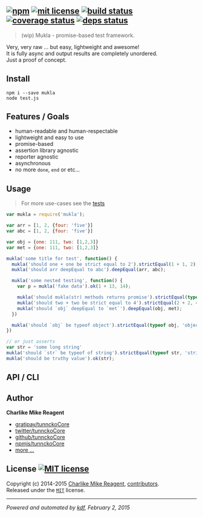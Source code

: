 ## [![npm][npmjs-img]][npmjs-url] [![mit license][license-img]][license-url] [![build status][travis-img]][travis-url] [![coverage status][coveralls-img]][coveralls-url] [![deps status][daviddm-img]][daviddm-url]

> (wip) Mukla - promise-based test framework.

Very, very raw ... but easy, lightweight and awesome!  
It is fully async and output results are completely unordered.  
Just a proof of concept.

## Install
```
npm i --save mukla
node test.js
```


## Features / Goals
- human-readable and human-respectable
- lightweight and easy to use
- promise-based
- assertion library agnostic
- reporter agnostic
- asynchronous
- no more `done`, `end` or etc...


## Usage
> For more use-cases see the [tests](./test.js)

```js
var mukla = require('mukla');

var arr = [1, 2, {four: 'five'}]
var abc = [1, 2, {four: 'five'}]

var obj = {one: 111, two: [1,2,3]}
var met = {one: 111, two: [1,2,3]}

mukla('some title for test', function() {
  mukla('should one + one be strict equal to 2').strictEqual(1 + 1, 2);
  mukla('should arr deepEqual to abc').deepEqual(arr, abc);

  mukla('some nested testing', function() {
    var p = mukla('fake data').ok(1 + 13, 14);

    mukla('should mukla(str) methods returns promise').strictEqual(typeof  p.then, 'function')
    mukla('should two + two be strict equal to 4').strictEqual(2 + 2, 4);
    mukla('should `obj` deepEqual to `met`').deepEqual(obj, met);
  })

  mukla('should `obj` be typeof object').strictEqual(typeof obj, 'object');
})

// or just asserts
var str = 'some long string'
mukla('should `str` be typeof of string').strictEqual(typeof str, 'string');
mukla('should be truthy value').ok(str);
```


## API / CLI


## Author
**Charlike Mike Reagent**
+ [gratipay/tunnckoCore][author-gratipay]
+ [twitter/tunnckoCore][author-twitter]
+ [github/tunnckoCore][author-github]
+ [npmjs/tunnckoCore][author-npmjs]
+ [more ...][contrib-more]


## License [![MIT license][license-img]][license-url]
Copyright (c) 2014-2015 [Charlike Mike Reagent][contrib-more], [contributors][contrib-graf].  
Released under the [`MIT`][license-url] license.


[npmjs-url]: http://npm.im/mukla
[npmjs-img]: https://img.shields.io/npm/v/mukla.svg?style=flat&label=mukla

[coveralls-url]: https://coveralls.io/r/tunnckoCore/mukla?branch=master
[coveralls-img]: https://img.shields.io/coveralls/tunnckoCore/mukla.svg?style=flat

[license-url]: https://github.com/tunnckoCore/mukla/blob/master/license.md
[license-img]: https://img.shields.io/badge/license-MIT-blue.svg?style=flat

[travis-url]: https://travis-ci.org/tunnckoCore/mukla
[travis-img]: https://img.shields.io/travis/tunnckoCore/mukla.svg?style=flat

[daviddm-url]: https://david-dm.org/tunnckoCore/mukla
[daviddm-img]: https://img.shields.io/david/tunnckoCore/mukla.svg?style=flat

[author-gratipay]: https://gratipay.com/tunnckoCore
[author-twitter]: https://twitter.com/tunnckoCore
[author-github]: https://github.com/tunnckoCore
[author-npmjs]: https://npmjs.org/~tunnckocore

[contrib-more]: http://j.mp/1stW47C
[contrib-graf]: https://github.com/tunnckoCore/mukla/graphs/contributors

***

_Powered and automated by [kdf](https://github.com/tunnckoCore), February 2, 2015_